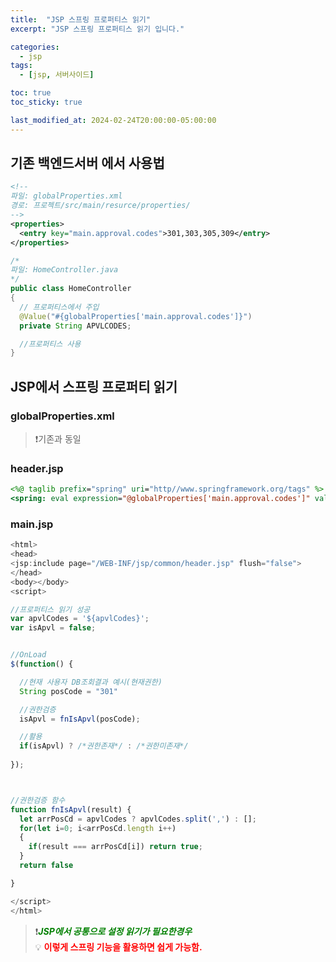 ```yaml
---
title:  "JSP 스프링 프로퍼티스 읽기"
excerpt: "JSP 스프링 프로퍼티스 읽기 입니다."

categories:
  - jsp
tags:
  - [jsp, 서버사이드]

toc: true
toc_sticky: true

last_modified_at: 2024-02-24T20:00:00-05:00:00
---
```


## 기존 백엔드서버 에서 사용법

```xml
<!-- 
파일: globalProperties.xml 
경로: 프로젝트/src/main/resurce/properties/
-->
<properties>
  <entry key="main.approval.codes">301,303,305,309</entry>
</properties>

```

```java
/*
파일: HomeController.java
*/
public class HomeController
{
  // 프로퍼티스에서 주입
  @Value("#{globalProperties['main.approval.codes']}")
  private String APVLCODES;

  //프로퍼티스 사용
}

```
  


## JSP에서 스프링 프로퍼티 읽기

### globalProperties.xml 
> ❗기존과 동일


### header.jsp
```jsp
<%@ taglib prefix="spring" uri="http//www.springframework.org/tags" %>
<spring: eval expression="@globalProperties['main.approval.codes']" val="apvlCodes" />

```


### main.jsp
```js
<html>
<head>
<jsp:include page="/WEB-INF/jsp/common/header.jsp" flush="false">
</head>
<body></body>
<script>

//프로퍼티스 읽기 성공
var apvlCodes = '${apvlCodes}';
var isApvl = false;


//OnLoad
$(function() {

  //현재 사용자 DB조회결과 예시(현재권한)
  String posCode = "301"

  //권한검증
  isApvl = fnIsApvl(posCode);

  //활용  
  if(isApvl) ? /*권한존재*/ : /*권한미존재*/
  
});



//권한검증 함수
function fnIsApvl(result) {
  let arrPosCd = apvlCodes ? apvlCodes.split(',') : [];
  for(let i=0; i<arrPosCd.length i++) 
  {
    if(result === arrPosCd[i]) return true;
  }
  return false

}

</script>
</html>

```

> ❗<span style='color:green'><b><I>***JSP에서 공통으로 설정 읽기가 필요한경우***</I></b></span>  
> 💡 <span style='color:red'><b>이렇게 스프링 기능을 활용하면 쉽게 가능함.</b></span>
